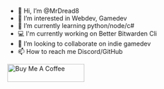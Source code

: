 - 👋 Hi, I’m @MrDread8
- 👀 I’m interested in Webdev, Gamedev
- 🌱 I’m currently learning python/node/c#
- 💻 I'm currently working on Better Bitwarden Cli
- 💞️ I’m looking to collaborate on indie gamedev
- 📫 How to reach me Discord/GitHub
<!---
MrDread8/MrDread8 is a ✨ special ✨ repository because its `README.md` (this file) appears on your GitHub profile.
You can click the Preview link to take a look at your changes.
--->
<a href="https://www.buymeacoffee.com/mrdread8" target="_blank"><img src="https://cdn.buymeacoffee.com/buttons/default-yellow.png" alt="Buy Me A Coffee" height="41" width="174"></a>
